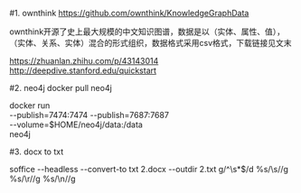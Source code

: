#1. ownthink
https://github.com/ownthink/KnowledgeGraphData

ownthink开源了史上最大规模的中文知识图谱，数据是以（实体、属性、值），（实体、关系、实体）混合的形式组织，数据格式采用csv格式，下载链接见文末


https://zhuanlan.zhihu.com/p/43143014
http://deepdive.stanford.edu/quickstart

#2. neo4j
docker pull neo4j

docker run \
    --publish=7474:7474 --publish=7687:7687 \
    --volume=$HOME/neo4j/data:/data \
    neo4j

#3. docx to txt

soffice --headless --convert-to txt 2.docx --outdir 2.txt
g/^\s*$/d
%s/\s//g
%s/\r//g
%s/\n//g
